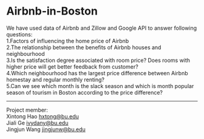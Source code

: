 # Airbnb-in-Boston
We have used data of Airbnb and Zillow and Google API to answer following questions:<br/>
1.Factors of influencing the home price of Airbnb<br/>
2.The relationship between the benefits of Airbnb houses and neighbourhood<br/>
3.Is the satisfaction degree associated with room price? Does rooms with higher price will get better feedback from customer?<br/>
4.Which neighbourhood has the largest price difference between Airbnb homestay and regular monthly renting?<br/>
5.Can we see which month is the slack season and which is month popular season of tourism in Boston according to the price difference?<br/>


--------------------------------------
Project member:<br/> 
Xintong Hao  hxtong@bu.edu<br/>
Jiali Ge  ivydany@bu.edu<br/>
Jingjun Wang  jingjunw@bu.edu<br/>

